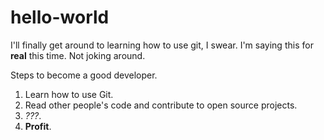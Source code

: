 # hello-world
I'll finally get around to learning how to use git, I swear.
I'm saying this for **real** this time. Not joking around.

Steps to become a good developer.
1. Learn how to use Git.
2. Read other people's code and contribute to open source projects.
3. *???*.
4. **Profit**.
